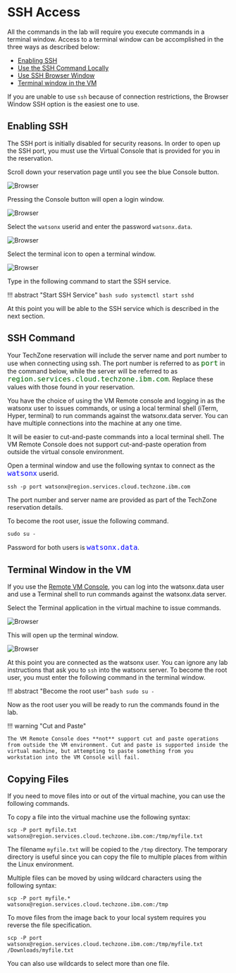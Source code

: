 # SSH Access

All the commands in the lab will require you execute commands in a terminal window. Access to a terminal window can be accomplished in the three ways as described below:

* [Enabling SSH](#enabling-ssh)
* [Use the SSH Command Locally](#ssh-command)
* [Use SSH Browser Window](#web-browser-terminal)
* [Terminal window in the VM](#terminal-window-in-the-vm)

If you are unable to use `ssh` because of connection restrictions, the Browser Window SSH option is the easiest one to use.

## Enabling SSH

The SSH port is initially disabled for security reasons. In order to open up the SSH port, you must use the Virtual Console that is provided for you in the reservation.

Scroll down your reservation page until you see the blue Console button.

![Browser](wxd-images/techzone-remote-console.png)

Pressing the Console button will open a login window. 

![Browser](wxd-images/techzone-console-login.png)

Select the `watsonx` userid and enter the password `watsonx.data`.

![Browser](wxd-images/techzone-console-main.png)

Select the terminal icon to open a terminal window.

![Browser](wxd-images/techzone-console-terminal.png)

Type in the following command to start the SSH service.

!!! abstract "Start SSH Service"
    ```bash
    sudo systemctl start sshd
    ```

At this point you will be able to the SSH service which is described in the next section.

## SSH Command

Your TechZone reservation will include the server name and port number to use when connecting using ssh. The port number is referred to as <tt style="font-size: large; color: darkgreen;">port</tt> in the command below, while the server will be referred to as <tt style="font-size: large; color: darkgreen;">region.services.cloud.techzone.ibm.com</tt>. Replace these values with those found in your reservation.

You have the choice of using the VM Remote console and logging in as the watsonx user to issues commands, or using a local terminal shell (iTerm, Hyper, terminal) to run commands against the watsonx.data server. You can have multiple connections into the machine at any one time. 

It will be easier to cut-and-paste commands into a local terminal shell. The VM Remote Console does not support cut-and-paste operation from outside the virtual console environment.

Open a terminal window and use the following syntax to connect as the <code style="font-size: medium;color:blue;">watsonx</code> userid.

```
ssh -p port watsonx@region.services.cloud.techzone.ibm.com
```

The port number and server name are provided as part of the TechZone reservation details.

To become the root user, issue the following command.
```
sudo su -
```
Password for both users is <code style="color:blue;font-size:medium;">watsonx.data</code>.

## Terminal Window in the VM

If you use the [Remote VM Console](wxd-reference-console.md), you can log into the watsonx.data user and use a Terminal shell to run commands against the watsonx.data server. 

Select the Terminal application in the virtual machine to issue commands. 

![Browser](wxd-images/terminal-vmware-command.png)

This will open up the terminal window.

![Browser](wxd-images/terminal-vmware.png)

At this point you are connected as the watsonx user. You can ignore any lab instructions that ask you to `ssh` into the watsonx server. To become the root user, you must enter the following command in the terminal window.

!!! abstract "Become the root user"
    ```bash
    sudo su -
    ```

Now as the root user you will be ready to run the commands found in the lab.

!!! warning "Cut and Paste"

    The VM Remote Console does **not** support cut and paste operations from outside the VM environment. Cut and paste is supported inside the virtual machine, but attempting to paste something from you workstation into the VM Console will fail.

## Copying Files

If you need to move files into or out of the virtual machine, you can use the following commands.

To copy a file into the virtual machine use the following syntax:

```
scp -P port myfile.txt watsonx@region.services.cloud.techzone.ibm.com:/tmp/myfile.txt
```

The filename `myfile.txt` will be copied to the `/tmp` directory. The temporary directory is useful since you can copy the file to multiple places from within the Linux environment.

Multiple files can be moved by using wildcard characters using the following syntax:

```
scp -P port myfile.* watsonx@region.services.cloud.techzone.ibm.com:/tmp
```

To move files from the image back to your local system requires you reverse the file specification.

```
scp -P port watsonx@region.services.cloud.techzone.ibm.com:/tmp/myfile.txt /Downloads/myfile.txt
```

You can also use wildcards to select more than one file.